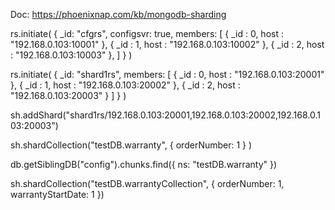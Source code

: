 Doc: https://phoenixnap.com/kb/mongodb-sharding

rs.initiate(
  {
    _id: "cfgrs",
    configsvr: true,
    members: [
      { _id : 0, host : "192.168.0.103:10001" },
      { _id : 1, host : "192.168.0.103:10002" },
      { _id : 2, host : "192.168.0.103:10003" },
    ]
  }
)

rs.initiate(
  {
    _id: "shard1rs",
    members: [
      { _id : 0, host : "192.168.0.103:20001" },
      { _id : 1, host : "192.168.0.103:20002" },
      { _id : 2, host : "192.168.0.103:20003" }
    ]
  }
)

sh.addShard("shard1rs/192.168.0.103:20001,192.168.0.103:20002,192.168.0.103:20003")

sh.shardCollection("testDB.warranty", { orderNumber: 1 } )

db.getSiblingDB("config").chunks.find({ ns: "testDB.warranty" })

sh.shardCollection("testDB.warrantyCollection", { 
  orderNumber: 1, 
  warrantyStartDate: 1 
})
